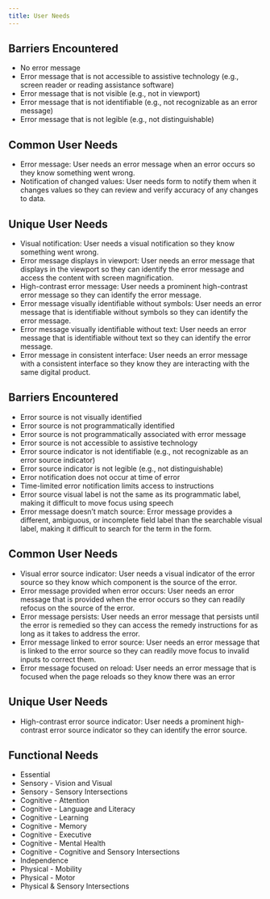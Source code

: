 ```yaml
---
title: User Needs
---
```



## Barriers Encountered

*   No error message
*   Error message that is not accessible to assistive technology (e.g., screen reader or reading assistance software)
*   Error message that is not visible (e.g., not in viewport)
*   Error message that is not identifiable (e.g., not recognizable as an error message)
*   Error message that is not legible (e.g., not distinguishable)

## Common User Needs

*   Error message: User needs an error message when an error occurs so they know something went wrong.
*   Notification of changed values: User needs form to notify them when it changes values so they can review and verify accuracy of any changes to data.

## Unique User Needs

*   Visual notification: User needs a visual notification so they know something went wrong.
*   Error message displays in viewport: User needs an error message that displays in the viewport so they can identify the error message and access the content with screen magnification.
*   High-contrast error message: User needs a prominent high-contrast error message so they can identify the error message.
*   Error message visually identifiable without symbols: User needs an error message that is identifiable without symbols so they can identify the error message.
*   Error message visually identifiable without text: User needs an error message that is identifiable without text so they can identify the error message.
*   Error message in consistent interface: User needs an error message with a consistent interface so they know they are interacting with the same digital product.

## Barriers Encountered

*   Error source is not visually identified
*   Error source is not programmatically identified
*   Error source is not programmatically associated with error message
*   Error source is not accessible to assistive technology
*   Error source indicator is not identifiable (e.g., not recognizable as an error source indicator)
*   Error source indicator is not legible (e.g., not distinguishable)
*   Error notification does not occur at time of error
*   Time-limited error notification limits access to instructions
*   Error source visual label is not the same as its programmatic label, making it difficult to move focus using speech
*   Error message doesn’t match source: Error message provides a different, ambiguous, or incomplete field label than the searchable visual label, making it difficult to search for the term in the form.

## Common User Needs

*   Visual error source indicator: User needs a visual indicator of the error source so they know which component is the source of the error.
*   Error message provided when error occurs: User needs an error message that is provided when the error occurs so they can readily refocus on the source of the error.
*   Error message persists: User needs an error message that persists until the error is remedied so they can access the remedy instructions for as long as it takes to address the error.
*   Error message linked to error source: User needs an error message that is linked to the error source so they can readily move focus to invalid inputs to correct them.
*   Error message focused on reload: User needs an error message that is focused when the page reloads so they know there was an error

## Unique User Needs

*   High-contrast error source indicator: User needs a prominent high-contrast error source indicator so they can identify the error source.

## Functional Needs

*   Essential
*   Sensory - Vision and Visual
*   Sensory - Sensory Intersections
*   Cognitive - Attention
*   Cognitive - Language and Literacy
*   Cognitive - Learning
*   Cognitive - Memory
*   Cognitive - Executive
*   Cognitive - Mental Health
*   Cognitive - Cognitive and Sensory Intersections
*   Independence
*   Physical - Mobility
*   Physical - Motor
*   Physical & Sensory Intersections
